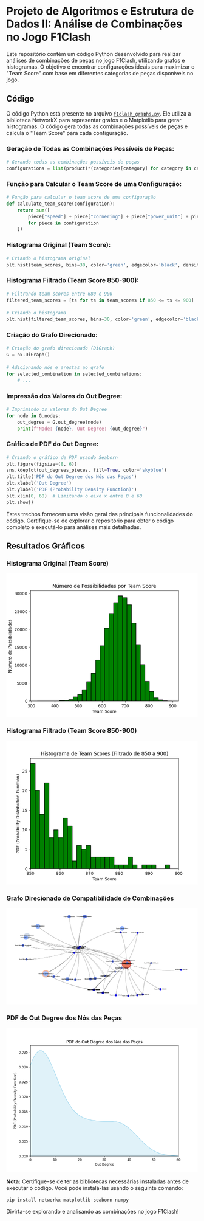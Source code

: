 # Projeto de Algoritmos e Estrutura de Dados II: Análise de Combinações no Jogo F1Clash

Este repositório contém um código Python desenvolvido para realizar análises de combinações de peças no jogo F1Clash, utilizando grafos e histogramas. O objetivo é encontrar configurações ideais para maximizar o "Team Score" com base em diferentes categorias de peças disponíveis no jogo.

## Código

O código Python está presente no arquivo [`f1clash_graphs.py`](f1clash_graphs.py). Ele utiliza a biblioteca NetworkX para representar grafos e o Matplotlib para gerar histogramas. O código gera todas as combinações possíveis de peças e calcula o "Team Score" para cada configuração.

### Geração de Todas as Combinações Possíveis de Peças:

```python
# Gerando todas as combinações possíveis de peças
configurations = list(product(*(categories[category] for category in categories)))
```

### Função para Calcular o Team Score de uma Configuração:

```python
# Função para calcular o team score de uma configuração
def calculate_team_score(configuration):
    return sum([
        piece["speed"] + piece["cornering"] + piece["power_unit"] + piece["reliability"] + piece["avg_pitstop_time"]/0.02
        for piece in configuration
    ])
```

### Histograma Original (Team Score):

```python
# Criando o histograma original
plt.hist(team_scores, bins=30, color='green', edgecolor='black', density=False)
```

### Histograma Filtrado (Team Score 850-900):

```python
# Filtrando team scores entre 680 e 900
filtered_team_scores = [ts for ts in team_scores if 850 <= ts <= 900]

# Criando o histograma
plt.hist(filtered_team_scores, bins=30, color='green', edgecolor='black', density=False)
```

### Criação do Grafo Direcionado:

```python
# Criação do grafo direcionado (DiGraph)
G = nx.DiGraph()

# Adicionando nós e arestas ao grafo
for selected_combination in selected_combinations:
    # ...
```

### Impressão dos Valores do Out Degree:

```python
# Imprimindo os valores do Out Degree
for node in G.nodes:
    out_degree = G.out_degree(node)
    print(f"Node: {node}, Out Degree: {out_degree}")
```

### Gráfico de PDF do Out Degree:

```python
# Criando o gráfico de PDF usando Seaborn
plt.figure(figsize=(8, 6))
sns.kdeplot(out_degrees_pieces, fill=True, color='skyblue')
plt.title('PDF do Out Degree dos Nós das Peças')
plt.xlabel('Out Degree')
plt.ylabel('PDF (Probability Density Function)')
plt.xlim(0, 60)  # Limitando o eixo x entre 0 e 60
plt.show()
```

Estes trechos fornecem uma visão geral das principais funcionalidades do código. Certifique-se de explorar o repositório para obter o código completo e executá-lo para análises mais detalhadas.

## Resultados Gráficos

### Histograma Original (Team Score)

![Histograma Original](./assets/his-850-900.png)

### Histograma Filtrado (Team Score 850-900)

![Histograma Filtrado](./assets/his-850-900-filt.png)

### Grafo Direcionado de Compatibilidade de Combinações

![Grafo de Compatibilidade de Combinações](./assets/grafo-combinacoes-pecas-850-900.png)

### PDF do Out Degree dos Nós das Peças

![PDF do Out Degree](./assets/PDF-team-score-850-900.png)

**Nota:** Certifique-se de ter as bibliotecas necessárias instaladas antes de executar o código. Você pode instalá-las usando o seguinte comando:

```bash
pip install networkx matplotlib seaborn numpy
```

Divirta-se explorando e analisando as combinações no jogo F1Clash!
